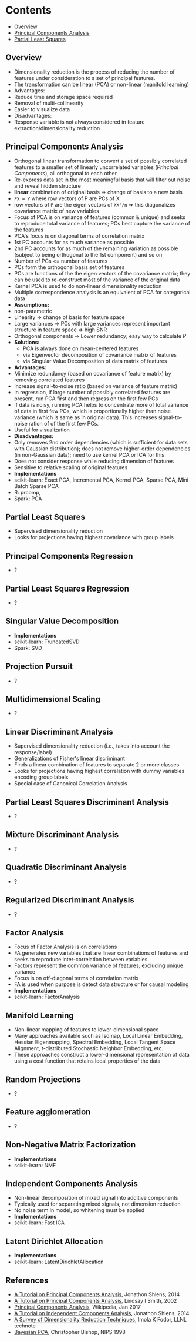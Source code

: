 # Contents
* [Overview](#Overview)
* [Principal Components Analysis](#Principal-Components-Analysis)
* [Partial Least Squares](#partial-least-squares)

## Overview
* Dimensionality reduction is the process of reducing the number of features under consideration to a set of principal features.
* The transformation can be linear (PCA) or non-linear (manifold learning)
* Advantages:
 * Reduce time and storage space required
 * Removal of multi-collinearity
 * Easier to visualize data
* Disadvantages:
 * Response variable is not always considered in feature extraction/dimensionality reduction

## Principal Components Analysis
* Orthogonal linear transformation to convert a set of possibly correlated features to a smaller set of linearly uncorrelated variables (*Principal Components*), all orthogonal to each other
* Re-express data set in the most meaningful basis that will filter out noise and reveal hidden structure
* **linear** combination of original basis => change of basis to a new basis
* `PX = Y` where row vectors of P are PCs of X
* row vectors of `P` are the eigen vectors of `XX'/n` => this diagonalizes covariance matrix of new variables
* Focus of PCA is on variance of features (common & unique) and seeks to reproduce total variance of features; PCs best capture the variance of the features
* PCA's focus is on diagonal terms of correlation matrix
* 1st PC accounts for as much variance as possible
* 2nd PC accounts for as much of the remaining variation as possible (subject to being orthogonal to the 1st component) and so on
* Number of PCs <= number of features
* PCs form the orthogonal basis set of features
* PCs are functions of the the eigen vectors of the covariance matrix; they can be used to re-construct most of the variance of the original data
* Kernel PCA is used to do non-linear dimensionality reduction
* Multiple correspondence analysis is an equivalent of PCA for categorical data
* **Assumptions:**
 * non-parametric
 * Linearity => change of basis for feature space
 * Large variances => PCs with large variances represent important structure in feature space => high SNR
 * Orthogonal components => Lower redundancy; easy way to calculate *P*
* **Solutions:**
  * PCA is always done on mean-centered features
  * via Eigenvector decomposition of covariance matrix of features
  * via Singular Value Decomposition of data matrix of features
* **Advantages:**
 * Minimize redundancy (based on covariance of feature matrix) by removing correlated features
 * Increase signal-to-noise ratio (based on variance of feature matrix)
 * In regression, if large number of possibly correlated features are present, run PCA first and then regress on the first few PCs
 * If data is noisy, running PCA helps to concentrate more of total variance of data in first few PCs, which is proportionally higher than noise variance (which is same as in original data). This increases signal-to-noise ration of of the first few PCs.
 * Useful for visualization
* **Disadvantages:**
 * Only removes 2nd order dependencies (which is sufficient for data sets with Gaussian distribution); does not remove higher-order dependencies (in non-Gaussian data); need to use kernel PCA or ICA for this
 * Does not consider response while reducing dimension of features
 * Sensitive to relative scaling of original features
* **Implementations**
 * scikit-learn: Exact PCA, Incremental PCA, Kernel PCA, Sparse PCA, Mini Batch Sparse PCA
 * R: prcomp,
 * Spark: PCA

## Partial Least Squares
 * Supervised dimensionality reduction
 * Looks for projections having highest covariance with group labels

## Principal Components Regression
* ?

## Partial Least Squares Regression
* ?

## Singular Value Decomposition
* **Implementations**
 * scikit-learn: TruncatedSVD
 * Spark: SVD

## Projection Pursuit
* ?

## Multidimensional Scaling
* ?

## Linear Discriminant Analysis
* Supervised dimensionality reduction (i.e., takes into account the response/label)
* Generalizations of Fisher's linear discriminant
* Finds a linear combination of features to separate 2 or more classes
* Looks for projections having highest correlation with dummy variables encoding group labels
* Special case of Canonical Correlation Analysis

## Partial Least Squares Discriminant Analysis
* ?

## Mixture Discriminant Analysis
* ?

## Quadratic Discriminant Analysis
* ?

## Regularized Discriminant Analysis
* ?

## Factor Analysis
* Focus of Factor Analysis is on correlations
* FA generates new variables that are linear combinations of features and seeks to reproduce inter-correlation between variables
* Factors represent the common variance of features, excluding unique variance
* Focus is on off-diagonal terms of correlation matrix
* FA is used when purpose is detect data structure or for causal modeling
* **Implementations**
 * scikit-learn: FactorAnalysis

## Manifold Learning
* Non-linear mapping of features to lower-dimensional space
* Many approaches available such as Isomap, Local Linear Embedding, Hessian Eigenmapping, Spectral Embedding, Local Tangent Space Alignment, t-distributed Stochastic Neighbor Embedding, etc.
* These approaches construct a lower-dimensional representation of data using a cost function that retains local properties of the data

## Random Projections
* ?

## Feature agglomeration
* ?

## Non-Negative Matrix Factorization
* **Implementations**
 * scikit-learn: NMF

## Independent Components Analysis
* Non-linear decomposition of mixed signal into additive components
* Typically used for separating mixed signals, not dimension reduction
* No noise term in model, so whitening must be applied
* **Implementations**
 * scikit-learn: Fast ICA

## Latent Dirichlet Allocation
* **Implementations**
 * scikit-learn: LatentDirichletAllocation

## References
* [A Tutorial on Principal Components Analysis](https://arxiv.org/abs/1404.1100), Jonathon Shlens, 2014
* [A Tutorial on Principal Components Analysis](http://courses.cs.washington.edu/courses/cse528/07sp/pca.pdf), Lindsay I Smith, 2002
* [Principal Components Analysis](https://en.wikipedia.org/wiki/Principal_component_analysis), Wikipedia, Jan 2017
* [A Tutorial on Independent Components Analysis](https://arxiv.org/abs/1404.2986), Jonathon Shlens, 2014
* [A Survey of Dimensionality Reduction Techniques](http://computation.llnl.gov/casc/sapphire/pubs/148494.pdf), Imola K Fodor, LLNL technote
* [Bayesian PCA](https://www.microsoft.com/en-us/research/publication/bayesian-pca/), Christopher Bishop, NIPS 1998
